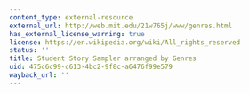 ```yaml
---
content_type: external-resource
external_url: http://web.mit.edu/21w765j/www/genres.html
has_external_license_warning: true
license: https://en.wikipedia.org/wiki/All_rights_reserved
status: ''
title: Student Story Sampler arranged by Genres
uid: 475c6c99-c613-4bc2-9f8c-a6476f99e579
wayback_url: ''
---
```

